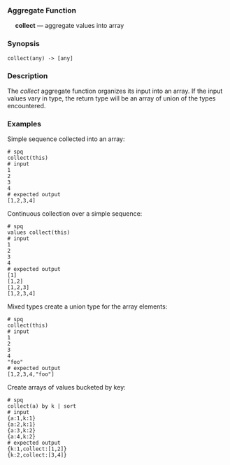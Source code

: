 ### Aggregate Function

&emsp; **collect** &mdash; aggregate values into array

### Synopsis
```
collect(any) -> [any]
```

### Description

The _collect_ aggregate function organizes its input into an array.
If the input values vary in type, the return type will be an array
of union of the types encountered.

### Examples

Simple sequence collected into an array:
```mdtest-spq
# spq
collect(this)
# input
1
2
3
4
# expected output
[1,2,3,4]
```

Continuous collection over a simple sequence:
```mdtest-spq
# spq
values collect(this)
# input
1
2
3
4
# expected output
[1]
[1,2]
[1,2,3]
[1,2,3,4]
```

Mixed types create a union type for the array elements:
```mdtest-spq
# spq
collect(this)
# input
1
2
3
4
"foo"
# expected output
[1,2,3,4,"foo"]
```

Create arrays of values bucketed by key:
```mdtest-spq
# spq
collect(a) by k | sort
# input
{a:1,k:1}
{a:2,k:1}
{a:3,k:2}
{a:4,k:2}
# expected output
{k:1,collect:[1,2]}
{k:2,collect:[3,4]}
```
